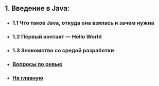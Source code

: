## 1. Введение в Java:
- ### 1.1 Что такое Java, откуда она взялась и зачем нужна
- ### 1.2 Первый контакт — Hello World
- ### 1.3 Знакомство со средой разработки
- ### [Вопросы по ревью](questions.md)
- ### [На главную](modules/)